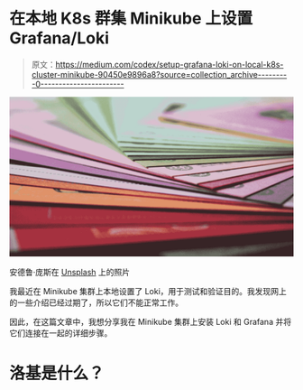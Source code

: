 # 在本地 K8s 群集 Minikube 上设置 Grafana/Loki

> 原文：<https://medium.com/codex/setup-grafana-loki-on-local-k8s-cluster-minikube-90450e9896a8?source=collection_archive---------0----------------------->

![](img/549b3c95c69cb0445228ba93db3d5d5f.png)

安德鲁·庞斯在 [Unsplash](https://unsplash.com/s/photos/files?utm_source=unsplash&utm_medium=referral&utm_content=creditCopyText) 上的照片

我最近在 Minikube 集群上本地设置了 Loki，用于测试和验证目的。我发现网上的一些介绍已经过期了，所以它们不能正常工作。

因此，在这篇文章中，我想分享我在 Minikube 集群上安装 Loki 和 Grafana 并将它们连接在一起的详细步骤。

# 洛基是什么？